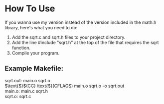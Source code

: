 # How To Use
If you wanna use my version instead of the version included in the math.h library, here's what you need to do:
1. Add the sqrt.c and sqrt.h files to your project directory.
2. Add the line #include "sqrt.h" at the top of the file that requires the sqrt function.
3. Compile your program.
## Example Makefile:
sqrt.out: main.o sqrt.o
<br>$\text{$}$(CC) \text{$}(CFLAGS) main.o sqrt.o -o sqrt.out
<br>main.o: main.c sqrt.h
<br>sqrt.o: sqrt.c
